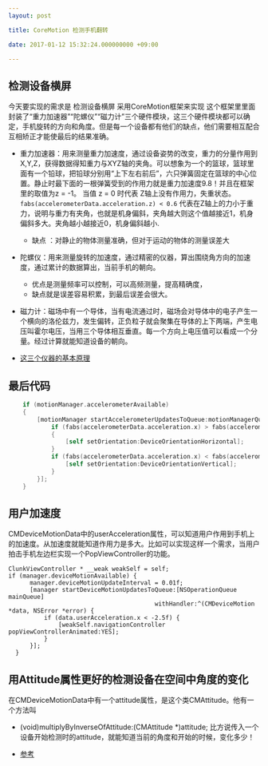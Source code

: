 ```yaml
---
layout: post

title: CoreMotion 检测手机翻转

date: 2017-01-12 15:32:24.000000000 +09:00

---
```


## 检测设备横屏
今天要实现的需求是 检测设备横屏 采用CoreMotion框架来实现 这个框架里里面封装了“重力加速器”“陀螺仪”“磁力计”三个硬件模块，这三个硬件模块都可以确定，手机旋转的方向和角度。但是每一个设备都有他们的缺点，他们需要相互配合 互相矫正才能使最后的结果准确。

+ 重力加速器：用来测量重力加速度，通过设备姿势的改变，重力的分量作用到X,Y,Z，获得数据得知重力与XYZ轴的夹角。可以想象为一个的篮球，篮球里面有一个铅球，把铅球分别用“上下左右前后”，六只弹簧固定在篮球的中心位置。静止时最下面的一根弹簧受到的作用力就是重力加速度9.8！并且在框架里的取值为z = -1。 当值 z = 0 时代表 Z轴上没有作用力，失重状态。`fabs(accelerometerData.acceleration.z) < 0.6` 代表在Z轴上的力小于重力，说明与重力有夹角，也就是机身偏斜，夹角越大则这个值越接近1，机身偏斜多大。夹角越小越接近0，机身偏斜越小.
	+ 缺点 ：对静止的物体测量准确，但对于运动的物体的测量误差大
+ 陀螺仪：用来测量旋转的加速度，通过精密的仪器，算出围绕角方向的加速度，通过累计的数据算出，当前手机的朝向。
	+ 优点是测量频率可以控制，可以高频测量，提高精确度，
	+ 缺点就是误差容易积累，到最后误差会很大。
+ 磁力计：磁场中有一个导体，当有电流通过时，磁场会对导体中的电子产生一个横向的洛伦兹力，发生偏转，正负粒子就会聚集在导体的上下两端，产生电压叫霍尔电压，当用三个导体相互垂直。每一个方向上电压值可以看成一个分量。经过计算就能知道设备的朝向。


+ [这三个仪器的基本原理](http://blog.sina.com.cn/s/blog_7b9d64af0101cu4p.html)

## 最后代码

```Objective-C
    if (motionManager.accelerometerAvailable)
    {
        [motionManager startAccelerometerUpdatesToQueue:motionManagerQueue withHandler:^(CMAccelerometerData * _Nullable accelerometerData, NSError * _Nullable error) {
            if (fabs(accelerometerData.acceleration.x) > fabs(accelerometerData.acceleration.y) && fabs(accelerometerData.acceleration.z) < 0.6)
            {
                [self setOrientation:DeviceOrientationHorizontal];
            }
            if (fabs(accelerometerData.acceleration.x) < fabs(accelerometerData.acceleration.y) && fabs(accelerometerData.acceleration.z) < 0.6) {
                [self setOrientation:DeviceOrientationVertical];
            }
        }];
    }
```
## 用户加速度

CMDeviceMotionData中的userAcceleration属性，可以知道用户作用到手机上的加速度。从加速度就能知道作用力是多大。比如可以实现这样一个需求，当用户拍击手机左边栏实现一个PopViewController的功能。

```
ClunkViewController * __weak weakSelf = self;
if (manager.deviceMotionAvailable) {
      manager.deviceMotionUpdateInterval = 0.01f;
      [manager startDeviceMotionUpdatesToQueue:[NSOperationQueue mainQueue]
                                         withHandler:^(CMDeviceMotion *data, NSError *error) {
          if (data.userAcceleration.x < -2.5f) {
              [weakSelf.navigationController popViewControllerAnimated:YES];
          }
      }];
  }
```

## 用Attitude属性更好的检测设备在空间中角度的变化

在CMDeviceMotionData中有一个attitude属性，是这个类CMAttitude。他有一个方法叫
- (void)multiplyByInverseOfAttitude:(CMAttitude *)attitude;
比方说传入一个设备开始检测时的attitude，就能知道当前的角度和开始的时候，变化多少！

+ [参考](http://www.ithao123.cn/content-1352936.html)



